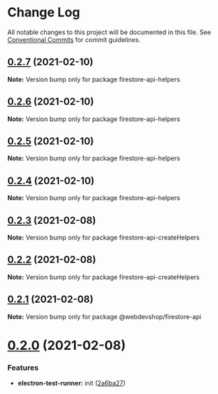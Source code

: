 # Change Log

All notable changes to this project will be documented in this file.
See [Conventional Commits](https://conventionalcommits.org) for commit guidelines.

## [0.2.7](https://github.com/webdevshop/webdevshop-lerna/compare/v0.2.6...v0.2.7) (2021-02-10)

**Note:** Version bump only for package firestore-api-helpers





## [0.2.6](https://github.com/webdevshop/webdevshop-lerna/compare/v0.2.5...v0.2.6) (2021-02-10)

**Note:** Version bump only for package firestore-api-helpers





## [0.2.5](https://github.com/webdevshop/webdevshop-lerna/compare/v0.2.4...v0.2.5) (2021-02-10)

**Note:** Version bump only for package firestore-api-helpers





## [0.2.4](https://github.com/webdevshop/webdevshop-lerna/compare/v0.2.3...v0.2.4) (2021-02-10)

**Note:** Version bump only for package firestore-api-helpers





## [0.2.3](https://github.com/webdevshop/webdevshop-lerna/compare/v0.2.2...v0.2.3) (2021-02-08)

**Note:** Version bump only for package firestore-api-createHelpers





## [0.2.2](https://github.com/webdevshop/webdevshop-lerna/compare/v0.2.1...v0.2.2) (2021-02-08)

**Note:** Version bump only for package firestore-api-createHelpers





## [0.2.1](https://github.com/webdevshop/webdevshop-lerna/compare/v0.2.0...v0.2.1) (2021-02-08)

**Note:** Version bump only for package @webdevshop/firestore-api





# [0.2.0](https://github.com/webdevshop/webdevshop-lerna/compare/v0.1.0...v0.2.0) (2021-02-08)


### Features

* **electron-test-runner:** init ([2a6ba27](https://github.com/webdevshop/webdevshop-lerna/commit/2a6ba2765dc853c89a686d2416bf9fdef4c7be12))
